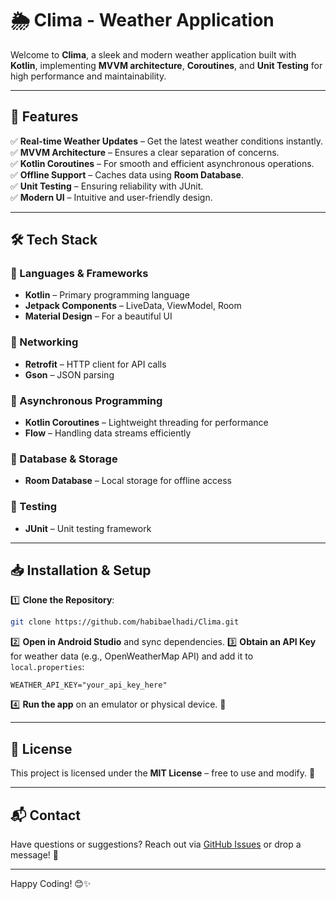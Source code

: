 # 🌦️ Clima - Weather Application

Welcome to **Clima**, a sleek and modern weather application built with **Kotlin**, implementing **MVVM architecture**, **Coroutines**, and **Unit Testing** for high performance and maintainability. 

---

## 🚀 Features
✅ **Real-time Weather Updates** – Get the latest weather conditions instantly.  
✅ **MVVM Architecture** – Ensures a clear separation of concerns.  
✅ **Kotlin Coroutines** – For smooth and efficient asynchronous operations.  
✅ **Offline Support** – Caches data using **Room Database**.   
✅ **Unit Testing** – Ensuring reliability with JUnit.  
✅ **Modern UI** – Intuitive and user-friendly design.  

---

## 🛠️ Tech Stack
### 🔹 Languages & Frameworks
- **Kotlin** – Primary programming language
- **Jetpack Components** – LiveData, ViewModel, Room
- **Material Design** – For a beautiful UI

### 🔹 Networking
- **Retrofit** – HTTP client for API calls
- **Gson** – JSON parsing

### 🔹 Asynchronous Programming
- **Kotlin Coroutines** – Lightweight threading for performance
- **Flow** – Handling data streams efficiently

### 🔹 Database & Storage
- **Room Database** – Local storage for offline access

### 🔹 Testing
- **JUnit** – Unit testing framework

---

## 📥 Installation & Setup
1️⃣ **Clone the Repository**:
```bash
git clone https://github.com/habibaelhadi/Clima.git
```
2️⃣ **Open in Android Studio** and sync dependencies.
3️⃣ **Obtain an API Key** for weather data (e.g., OpenWeatherMap API) and add it to `local.properties`:
```properties
WEATHER_API_KEY="your_api_key_here"
```
4️⃣ **Run the app** on an emulator or physical device. 🚀

---

## 📝 License
This project is licensed under the **MIT License** – free to use and modify. 📜

---

## 📬 Contact
Have questions or suggestions? Reach out via [GitHub Issues](https://github.com/habibaelhadi/Clima/issues) or drop a message! 💬

---

Happy Coding! 😊✨

